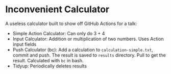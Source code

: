 # Inconvenient Calculator

A useless calculator built to show off GitHub Actions for a talk:

* Simple Action Calculator: Can only do 3 + 4
* Input Calculator: Addition or multiplication of two numbers. Uses Action input fields
* Push Calculator (bc): Add a calculation to `calculation-simple.txt`, commit and push. The result is saved to `results` directory. Pull to get the result. Calculated with `bc` in bash.
* Tidyup: Periodically deletes results